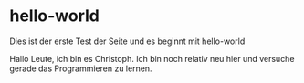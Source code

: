 # hello-world
Dies ist der erste Test der Seite und es beginnt mit hello-world

Hallo Leute, ich bin es Christoph. Ich bin noch relativ neu hier und versuche gerade das Programmieren zu lernen.
